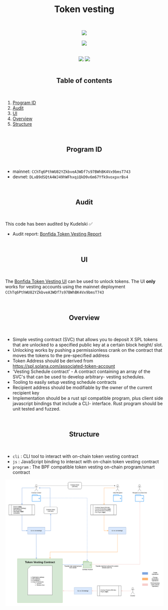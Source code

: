 <h1 align="center">Token vesting</h1>
<br />
<p align="center">
<img width="250" src="https://i.imgur.com/nn7LMNV.png"/>
</p>
<p align="center">
<a href="https://twitter.com/bonfida">
<img src="https://img.shields.io/twitter/url?label=Bonfida&style=social&url=https%3A%2F%2Ftwitter.com%2Fbonfida">
</a>
</p>

<br />

<div align="center">
<img src="https://img.shields.io/badge/TypeScript-007ACC?style=for-the-badge&logo=typescript&logoColor=white" />
<img src="https://img.shields.io/badge/Rust-000000?style=for-the-badge&logo=rust&logoColor=white" />

</div>

<br />
<h2 align="center">Table of contents</h2>
<br />

1. [Program ID](#program-id)
2. [Audit](#audit)
3. [UI](#ui)
4. [Overview](#overview)
5. [Structure](#structure)

<br />
<a name="program-id"></a>
<h2 align="center">Program ID</h2>
<br />

- mainnet: `CChTq6PthWU82YZkbveA3WDf7s97BWhBK4Vx9bmsT743`
- devnet: `DLxB9dSQtA4WJ49hWFhxqiQkD9v6m67Yfk9voxpxrBs4`

<br />
<a name="audit"></a>
<h2 align="center">Audit</h2>
<br />

This code has been audited by Kudelski ✅

- Audit report: [Bonfida Token Vesting Report](/audit/Bonfida_SecurityAssessment_Vesting_Final050521.pdf)

<br />
<a name="ui"></a>
<h2 align="center">UI</h2>
<br />

The [Bonfida Token Vesting UI](https://vesting.bonfida.org) can be used to unlock tokens. The UI **only** works for vesting accounts using the mainnet deployment `CChTq6PthWU82YZkbveA3WDf7s97BWhBK4Vx9bmsT743`

<br />
<a name="overview"></a>
<h2 align="center">Overview</h2>
<br />

- Simple vesting contract (SVC) that allows you to deposit X SPL tokens that are unlocked to a specified public key at a certain block height/ slot.
- Unlocking works by pushing a permissionless crank on the contract that moves the tokens to the pre-specified address
- Token Address should be derived from https://spl.solana.com/associated-token-account
- 'Vesting Schedule contract' - A contract containing an array of the SVC's that can be used to develop arbitrary- vesting schedules.
- Tooling to easily setup vesting schedule contracts
- Recipient address should be modifiable by the owner of the current recipient key
- Implementation should be a rust spl compatible program, plus client side javascript bindings that include a CLI- interface. Rust program should be unit tested and fuzzed.

<br />
<a name="structure"></a>
<h2 align="center">Structure</h2>
<br />

- `cli` : CLI tool to interact with on-chain token vesting contract
- `js` : JavaScript binding to interact with on-chain token vesting contract
- `program` : The BPF compatible token vesting on-chain program/smart contract

![diagram](assets/structure.png)
